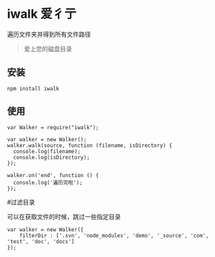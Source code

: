 iwalk 爱彳亍
=========
遍历文件夹并得到所有文件路径

> 爱上您的磁盘目录

## 安装

```
npm install iwalk
```
## 使用

```
var Walker = require("iwalk");

var walker = new Walker();
walker.walk(source, function (filename, isDirectory) {
  console.log(filename);
  console.log(isDirectory);
});

walker.on('end', function () {
  console.log('遍历完啦');
});
```
#过滤目录

可以在获取文件的时候，跳过一些指定目录

```
var walker = new Walker({
    filterDir : ['.svn', 'node_modules', 'demo', '_source', 'com', 'test', 'doc', 'docs']
});

```
